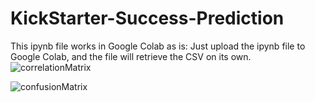 # KickStarter-Success-Prediction
This ipynb file works in Google Colab as is: Just upload the ipynb file to Google Colab, and the file will retrieve the CSV on its own.<br/>
![correlationMatrix](https://user-images.githubusercontent.com/65743503/157476041-0ca22c18-4262-42fb-9385-00e37c1ee535.png)<br/>

![confusionMatrix](https://user-images.githubusercontent.com/65743503/157476193-e170078e-f8f5-4385-be02-904ed8616ad4.png)
